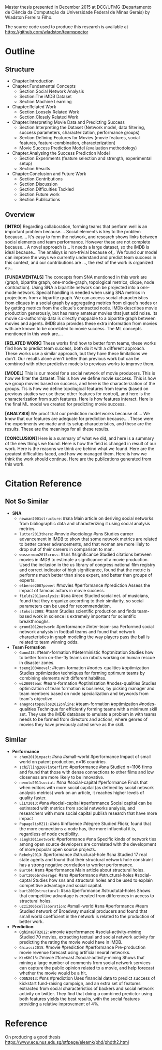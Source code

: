 Master thesis presented in December 2015 at DCC/UFMG (Departamento de Ciência
da Computação da Universidade Federal de Minas Gerais) by Wladston Ferreira
Filho.

The source code used to produce this research is available at
<https://github.com/wladston/teamspector>

# Outline

## Structure

* Chapter:Introduction
* Chapter:Fundamental Concepts
    - Section:Social Network Analysis
    - Section:The iMDB Dataset
    - Section:Machine Learning
* Chapter:Related Work
    - Section:Loosely Related Work
    - Section:Closely Related Work
* Chapter:Interpreting Movie Data and Predicting Success
    - Section:Interpreting the Dataset
        (Network model, data filtering, success parameters,
        characterization, performance groups)
    - Section:Defining Features for Movies
        (movie features, social features, feature-combination,
        characterization)
    - Movie Success Prediction Model
        (evaluation methodology)
* Chapter:Analysing the Success Prediction Model
    - Section:Experiments
        (feature selection and strength, experimental setup)
    - Section:Results
* Chapter:Conclusion and Future Work
     - Section:Contributions
     - Section:Discussion
     - Section:Difficulties Tackled
     - Section:Future work
     - Section:Publications

## Overview

**[INTRO]** Regarding collaboration, forming teams that perform well is an
important problem because…. Social elements is key to the problem because….
It's easy to form the network, and research shows links between social elements
and team performance. However these are not complete because… A novel approach
is… It needs a large dataset, so the iMDB is ideal because… The analisys is
non-trivial because of_. We found our model can improve the ways we currently
understand and predict team success in this context, and our contributions are
…, the rest of the work is organized as…

**[FUNDAMENTALS]** The concepts from SNA mentioned in this work are (graph,
bipartite graph, one-mode-graph, topological metrics, clique, node
contraction). Using SNA a bipartite network can be projected into a one-mode
network. Special handling is needed when using SNA metrics in projections from
a bipartite graph. We can access social characteristics from cliques in
a social graph by aggregating metrics from clique's nodes or by getting metrics
from the clique's contracted node. IMDb describes movie production generously,
but has many amateur movies that just add noise. Its movie co-authorship data
is directly mappable to a bipartite graph between movies and agents. iMDB also
provides these extra information from movies with are known to be correlated to
movie success. The ML concepts mentioned in this work are….

**[RELATED WORK]** These works find how to better form teams, these works find how
to predict team success, both do it with a different approach. These works use
a similar approach, but they have these limitations we don't. Our results alone
aren't better than previous work but can be combined with other predictive
models to previous works to improve them.

**[MODEL]** This is our model for a social network of movie producers. This is how
we filter the dataset. This is how we define movie success. This is how we
group movies based on success, and here is the characterization of the groups.
Tis is how we define topological features from teams (based on previous studies
we use these other features for control), and here is the characterization from
such features. Here is how features interact. Here is the final ML model we
created for predicting movie success.

**[ANALYSIS]** We proof that our prediction model works because of…. We know that
our features are adequate for prediction because…. These were the experiments
we made and its setup characteristics, and these are the results. These are the
meanings for all these results.

**[CONCLUSION]** Here is a summary of what we did, and here is a summary of the new
things we found. Here is how the field is changed in result of our work. Here
is the reasons we think are behind what we found. Here are the greatest
difficulties faced, and how we managed them. Here is how we think the work
should continue. Here are the publications generated from this work.

# Citation Reference

## Not So Similar

- **SNA**
    - `newman2001structure`: #sna
        Main article on deriving social networks from bibliographic data and
        characterizing it using social analysis metrics.
    - `lutter2013there`: #movie #sociology #sns
        Studies career advancement in IMDB to show that some network metrics are
        related to better career advancements, and that woman are more lilely to
        drop out of their careers in comparison to man.
    - `wasserman2015cross`: #sns #significance
        Studied citations between movies in iMDB to estimate a significance of a
        movie production. Used the inclusion in the us library of congress national
        film registry and correct indicator of high significance, found that the
        metric is performs much better than since expert, and better than groups of
        experts.
    - `elberse2007power`: #movies #performance #prediction
        Assess the impact of famous actors in movie success.
    - `fields2011analysis`: #sna #recc
        Studied social net. of musicians, found that they organize according to
        their similarity, so social parameters can be used for recommendation.
    - `stokols2008`: #team
        Studies scientific production and finds team-based work in science is
        extremely important for scientific breakthroughs.
    - `grund2012network`: #performance #inter-team-sna
        Performed social network analysis in football teams and found that network
        characteristics in graph modeling the way players pass the ball is related
        to team winning odds.
- **Team Formation**
    - `GunnA15`: #team-formation #deterministic #optmization
        Studies how to better form on-the-fly teams on robots working on human
        rescue in disaster zones.
    - `tseng2004novel`: #team-formation #nodes-qualities #optimization
        Studies optimization techniques for forming optimum teams by combining
        elements with different habilites.
    - `wi2009team`: #team-formation #optimization #nodes-qualities
        Studies optimization of team formation is business, by picking manager and
        team members based on node specialization and keywords from team's
        objective.
    - `anagnostopoulos2012online`: #team-formation #optimization #nodes-qualities
        Technique for efficiently forming teams with a minimum skill set. They
        use the iMDB database to emulate a problem in with teams needs to be formed
        from directors and actions, where genres of movies they have previously
        acted serve as the skill.

## Similar

- **Performance**
    - `chen2010impact`: #sna #small-world #performance
        Impact of small world on patent production, n=16 countries.
    - `schilling2007interfirm`: #performance #sna
        Studied n=1106 firms and found that those with dense connections to other
        films and low closeness are more likely to be innovative.
    - `nemoto2011social`: #sna #social-capital #performance
        Finds that when editors with more social capital (as defined by social
        network analysis metrics) work on an article, it reaches higher levels of
        quality faster.
    - `LiLY2013`: #sna #social-capital #performance
        Social capital can be estimated with metrics from social networks analysis,
        and researchers with more social capital publish research that have more
        impact
    - `PapagelisMZ11`: #sns #influence #degree
        Studied Flickr, found that the more connections a node has, the more
        influential it is, regardless of node credibility.
    - `singh2011network`: #performance #sna
        Specific kinds of network ties among open source developers are correlated
        with the development of more popular open source projects.
    - `Rebehy2013`: #performance #structural-hole #sna
        Studied 17 real state agents and found that their structural network hole
        constraint has a strong negative correlation to worker performance.
    - `Burt04`: #sns #performance
        Main article about structural holes.
    - `burt2005brokerage`: #sns #performance #structural-holes #social-captal
        Studies how sns and structural holes and be used to explain competitive
        advantage and social capital.
    - `burt2009structural`: #sna #performance #structutal-holes
        Shows that competitive advantage is created from differences in access to
        structural holes.
    - `uzzi2005collaboration`: #small-world #sna #performance #team
        Studied network of Broadway musical producers and found that small world
        coefficient in the network is related to the production of better work.
- **Prediction**
    - `OghinaBTR2012`: #movie #performance #social-activity-mining
        Studied 70 movies, extracting textual and social network activity for
        predicting the rating the movie would have in iMDB.
    - `Ghiassi2015`: #movie #prediction #performance
        Pre-production movie revenue forecast using artificial neural networks.
    - `KimKHC13`: #movie #forecast #social-activity-mining
        Shows that mining a large number of comments from social network services
        can capture the public opinion related to a movie, and help forecast
        whether the movie would be a hit.
    - `COSN2013`: #sns #prediction
        Uses financial data to predict success of kickstart fund-raising campaign,
        and an extra set of features extracted from social characteristics of
        backers and social network activity on twitter. They find that doing a
        combined predictor using both features yields the best results, with the
        social features providing a relative improvement of 4%.

# Reference

On producing a good thesis
https://www.ece.nus.edu.sg/stfpage/eleamk/phd/phdth2.html
